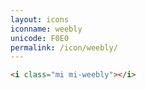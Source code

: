 ```yaml
---
layout: icons
iconname: weebly
unicode: F0E0
permalink: /icon/weebly/
---
```


``` html
<i class="mi mi-weebly"></i>
```
